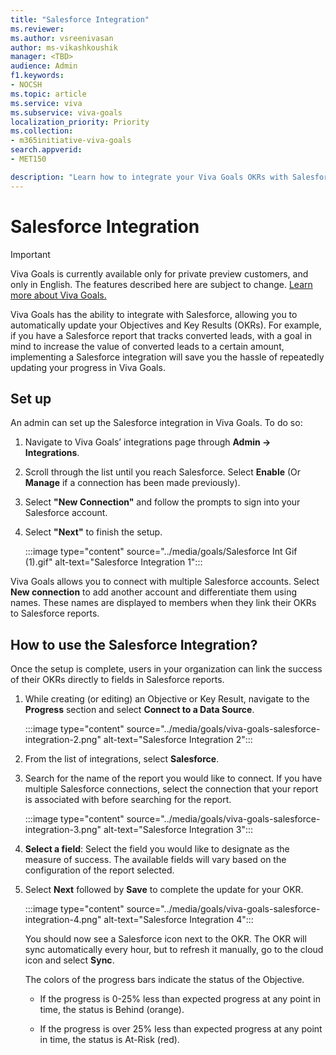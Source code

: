 ```yaml
---
title: "Salesforce Integration"
ms.reviewer: 
ms.author: vsreenivasan
author: ms-vikashkoushik
manager: <TBD>
audience: Admin
f1.keywords:
- NOCSH
ms.topic: article
ms.service: viva
ms.subservice: viva-goals
localization_priority: Priority
ms.collection:  
- m365initiative-viva-goals
search.appverid:
- MET150

description: "Learn how to integrate your Viva Goals OKRs with Salesforce reports."
---
```


# Salesforce Integration

> [!IMPORTANT]
> Viva Goals is currently available only for private preview customers, and only in English. The features described here are subject to change. [Learn more about Viva Goals.](https://go.microsoft.com/fwlink/?linkid=2189933)

Viva Goals has the ability to integrate with Salesforce, allowing you to automatically update your Objectives and Key Results (OKRs). For example, if you have a Salesforce report that tracks converted leads, with a goal in mind to increase the value of converted leads to a certain amount, implementing a Salesforce integration will save you the hassle of repeatedly updating your progress in Viva Goals.

## Set up

An admin can set up the Salesforce integration in Viva Goals. To do so:

1. Navigate to Viva Goals’ integrations page through **Admin -> Integrations**.

2. Scroll through the list until you reach Salesforce. Select **Enable** (Or **Manage** if a connection has been made previously).

3. Select **"New Connection"** and follow the prompts to sign into your Salesforce account.

4. Select **"Next"** to finish the setup.

    :::image type="content" source="../media/goals/Salesforce Int Gif (1).gif" alt-text="Salesforce Integration 1":::

Viva Goals allows you to connect with multiple Salesforce accounts. Select **New connection** to add another account and differentiate them using names. These names are displayed to members when they link their OKRs to Salesforce reports.

## How to use the Salesforce Integration?

Once the setup is complete, users in your organization can link the success of their OKRs directly to fields in Salesforce reports.

1. While creating (or editing) an Objective or Key Result, navigate to the **Progress** section and select **Connect to a Data Source**.

    :::image type="content" source="../media/goals/viva-goals-salesforce-integration-2.png" alt-text="Salesforce Integration 2":::

2. From the list of integrations, select **Salesforce**.

3. Search for the name of the report you would like to connect. If you have multiple Salesforce connections, select the connection that your report is associated with before searching for the report.

    :::image type="content" source="../media/goals/viva-goals-salesforce-integration-3.png" alt-text="Salesforce Integration 3":::

4. **Select a field**: Select the field you would like to designate as the measure of success. The available fields will vary based on the configuration of the report selected.

5. Select **Next** followed by **Save** to complete the update for your OKR.

    :::image type="content" source="../media/goals/viva-goals-salesforce-integration-4.png" alt-text="Salesforce Integration 4":::

    You should now see a Salesforce icon next to the OKR. The OKR will sync automatically every hour, but to refresh it manually, go to the cloud icon and select **Sync**.

    The colors of the progress bars indicate the status of the Objective.

      - If the progress is 0-25% less than expected progress at any point in time, the status is Behind (orange).

      - If the progress is over 25% less than expected progress at any point in time, the status is At-Risk (red).

